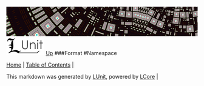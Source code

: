 ![](../Content/LUnit-banner-small.png "")
[<img align="right;" src="../Content/LUnit-logo-small.png">](../../README.md)
[Up](Format.md)
###Format
#Namespace

[Home](../../README.md) | [Table of Contents](../../TableOfContents.md) | 


This markdown was generated by [LUnit](https://github.com/CodeSingularity/LUnit), powered by [LCore](https://github.com/CodeSingularity/LCore) | 

